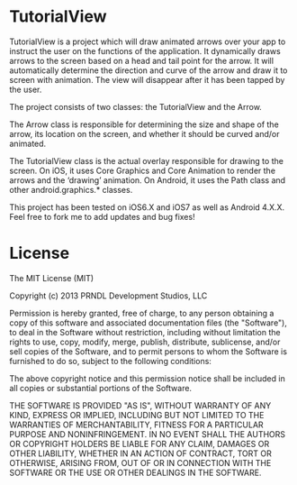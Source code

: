 TutorialView
============

TutorialView is a project which will draw animated arrows over your app to instruct the user on the functions of the application. It dynamically draws arrows to the screen based on a head and tail point for the arrow. It will automatically determine the direction and curve of the arrow and draw it to screen with animation. The view will disappear after it has been tapped by the user.

The project consists of two classes: the TutorialView and the Arrow.

The Arrow class is responsible for determining the size and shape of the arrow, its location on the screen, and whether it should be curved and/or animated.

The TutorialView class is the actual overlay responsible for drawing to the screen. On iOS, it uses Core Graphics and Core Animation to render the arrows and the ‘drawing’ animation. On Android, it uses the Path class and other android.graphics.* classes.

This project has been tested on iOS6.X and iOS7 as well as Android 4.X.X.
Feel free to fork me to add updates and bug fixes!




License
============

The MIT License (MIT)

Copyright (c) 2013 PRNDL Development Studios, LLC

Permission is hereby granted, free of charge, to any person obtaining a copy
of this software and associated documentation files (the "Software"), to deal
in the Software without restriction, including without limitation the rights
to use, copy, modify, merge, publish, distribute, sublicense, and/or sell
copies of the Software, and to permit persons to whom the Software is
furnished to do so, subject to the following conditions:

The above copyright notice and this permission notice shall be included in
all copies or substantial portions of the Software.

THE SOFTWARE IS PROVIDED "AS IS", WITHOUT WARRANTY OF ANY KIND, EXPRESS OR
IMPLIED, INCLUDING BUT NOT LIMITED TO THE WARRANTIES OF MERCHANTABILITY,
FITNESS FOR A PARTICULAR PURPOSE AND NONINFRINGEMENT. IN NO EVENT SHALL THE
AUTHORS OR COPYRIGHT HOLDERS BE LIABLE FOR ANY CLAIM, DAMAGES OR OTHER
LIABILITY, WHETHER IN AN ACTION OF CONTRACT, TORT OR OTHERWISE, ARISING FROM,
OUT OF OR IN CONNECTION WITH THE SOFTWARE OR THE USE OR OTHER DEALINGS IN
THE SOFTWARE.